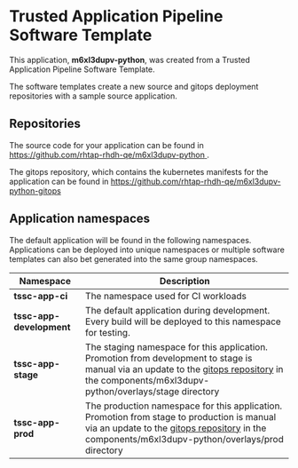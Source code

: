 # Trusted Application Pipeline Software Template

This application, **m6xl3dupv-python**, was created from a Trusted Application Pipeline Software Template.

The software templates create a new source and gitops deployment repositories with a sample source application. 

## Repositories

The source code for your application can be found in [https://github.com/rhtap-rhdh-qe/m6xl3dupv-python ](https://github.com/rhtap-rhdh-qe/m6xl3dupv-python ).
 
The gitops repository, which contains the kubernetes manifests for the application can be found in 
[https://github.com/rhtap-rhdh-qe/m6xl3dupv-python-gitops ](https://github.com/rhtap-rhdh-qe/m6xl3dupv-python-gitops ) 

## Application namespaces 

The default application will be found in the following namespaces. Applications can be deployed into unique namespaces or multiple software templates can also bet generated into the same group namespaces.  

|  Namespace   |  Description   |  
| -------- | -------- |
| **tssc-app-ci** | The namespace used for CI workloads |
| **tssc-app-development** | The default application during development. Every build will be deployed to this namespace for testing. |
| **tssc-app-stage** | The staging namespace for this application. Promotion from development to stage is manual via an update to the [gitops repository](https://github.com/rhtap-rhdh-qe/m6xl3dupv-python-gitops ) in the components/m6xl3dupv-python/overlays/stage directory |
| **tssc-app-prod** | The production namespace for this application. Promotion from stage to production is manual via an update to the [gitops repository](https://github.com/rhtap-rhdh-qe/m6xl3dupv-python-gitops ) in the components/m6xl3dupv-python/overlays/prod directory |
